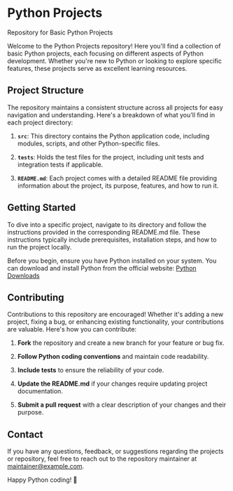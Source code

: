 # Python Projects

Repository for Basic Python Projects

Welcome to the Python Projects repository! Here you'll find a collection of basic Python projects, each focusing on different aspects of Python development. Whether you're new to Python or looking to explore specific features, these projects serve as excellent learning resources.

## Project Structure

The repository maintains a consistent structure across all projects for easy navigation and understanding. Here's a breakdown of what you'll find in each project directory:

1. **`src`**: This directory contains the Python application code, including modules, scripts, and other Python-specific files.

2. **`tests`**: Holds the test files for the project, including unit tests and integration tests if applicable.

3. **`README.md`**: Each project comes with a detailed README file providing information about the project, its purpose, features, and how to run it.

## Getting Started

To dive into a specific project, navigate to its directory and follow the instructions provided in the corresponding README.md file. These instructions typically include prerequisites, installation steps, and how to run the project locally.

Before you begin, ensure you have Python installed on your system. You can download and install Python from the official website: [Python Downloads](https://www.python.org/downloads/)

## Contributing

Contributions to this repository are encouraged! Whether it's adding a new project, fixing a bug, or enhancing existing functionality, your contributions are valuable. Here's how you can contribute:

1. **Fork** the repository and create a new branch for your feature or bug fix.

2. **Follow Python coding conventions** and maintain code readability.

3. **Include tests** to ensure the reliability of your code.

4. **Update the README.md** if your changes require updating project documentation.

5. **Submit a pull request** with a clear description of your changes and their purpose.

## Contact

If you have any questions, feedback, or suggestions regarding the projects or repository, feel free to reach out to the repository maintainer at maintainer@example.com.

Happy Python coding! 🐍
